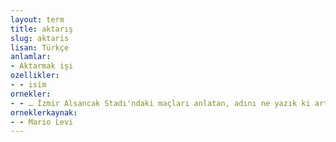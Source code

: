 ```yaml
---
layout: term
title: aktarış
slug: aktaris
lisan: Türkçe
anlamlar:
- Aktarmak işi
ozellikler:
- - isim
ornekler:
- - … İzmir Alsancak Stadı'ndaki maçları anlatan, adını ne yazık ki artık hatırlayamadığın sunucunun şaşırtıcı sakinliği, golü bile sıradan bir hareketmiş gibi aktarışı.
orneklerkaynak:
- - Mario Levi
---
```

